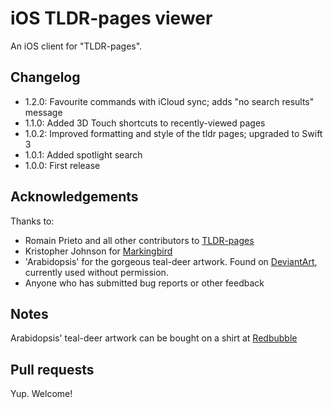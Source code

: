 iOS TLDR-pages viewer
=====================

An iOS client for "TLDR-pages".

Changelog
---------

* 1.2.0: Favourite commands with iCloud sync; adds "no search results" message
* 1.1.0: Added 3D Touch shortcuts to recently-viewed pages
* 1.0.2: Improved formatting and style of the tldr pages; upgraded to Swift 3
* 1.0.1: Added spotlight search
* 1.0.0: First release

Acknowledgements
----------------

Thanks to:

* Romain Prieto and all other contributors to [TLDR-pages](https://github.com/tldr-pages/tldr)
* Kristopher Johnson for [Markingbird](https://github.com/kristopherjohnson/Markingbird)
* 'Arabidopsis' for the gorgeous teal-deer artwork. Found on [DeviantArt](http://arabidopsis.deviantart.com/art/Teal-Deer-II-158802763), currently used without permission.
* Anyone who has submitted bug reports or other feedback

Notes
-----

Arabidopsis' teal-deer artwork can be bought on a shirt at [Redbubble](http://www.redbubble.com/people/arabidopsis/works/5386340-1-teal-deer-too-long-didnt-read)

Pull requests
-------------

Yup. Welcome!
